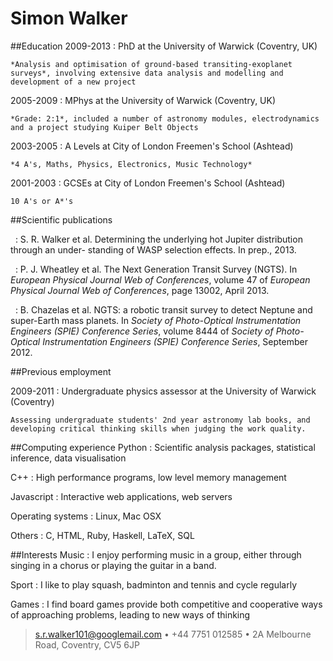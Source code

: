 # Simon Walker

##Education
2009-2013
:   PhD at the University of Warwick (Coventry, UK)

    *Analysis and optimisation of ground-based transiting-exoplanet surveys*, involving extensive data analysis and modelling and development of a new project

2005-2009
:   MPhys at the University of Warwick (Coventry, UK)

    *Grade: 2:1*, included a number of astronomy modules, electrodynamics and a project studying Kuiper Belt Objects

2003-2005
:   A Levels at City of London Freemen's School (Ashtead)

    *4 A's, Maths, Physics, Electronics, Music Technology*

2001-2003
:   GCSEs at City of London Freemen's School (Ashtead)

    10 A's or A*'s


##Scientific publications

&nbsp;
:   S. R. Walker et al. Determining the underlying hot Jupiter distribution through an under- standing of WASP selection effects. In prep., 2013.

&nbsp;
:   P. J. Wheatley et al. The Next Generation Transit Survey (NGTS). In *European Physical Journal Web of Conferences*, volume 47 of *European Physical Journal Web of Conferences*, page 13002, April 2013.

&nbsp;
:   B. Chazelas et al. NGTS: a robotic transit survey to detect Neptune and super-Earth mass planets. In *Society of Photo-Optical Instrumentation Engineers (SPIE) Conference Series*, volume 8444 of *Society of Photo-Optical Instrumentation Engineers (SPIE) Conference Series*, September 2012.

##Previous employment

2009-2011
:   Undergraduate physics assessor at the University of Warwick (Coventry)

    Assessing undergraduate students' 2nd year astronomy lab books, and developing critical thinking skills when judging the work quality.


##Computing experience
Python
:   Scientific analysis packages, statistical inference, data visualisation

C++
:   High performance programs, low level memory management

Javascript
:   Interactive web applications, web servers

Operating systems
:   Linux, Mac OSX

Others
:   C, HTML, Ruby, Haskell, LaTeX, SQL


##Interests
Music
:   I enjoy performing music in a group, either through singing in a chorus or playing the guitar in a band.

Sport
:   I like to play squash, badminton and tennis and cycle regularly

Games
:   I find board games provide both competitive and cooperative ways of approaching problems, leading to new ways of thinking


> <s.r.walker101@googlemail.com> • +44 7751 012585  • 2A Melbourne Road, Coventry, CV5 6JP

